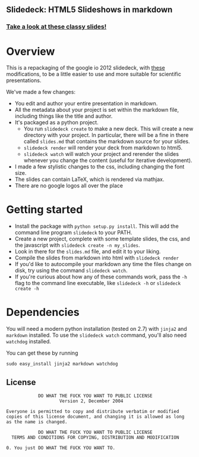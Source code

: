 Slidedeck: HTML5 Slideshows in markdown
---------------------------------------

### [Take a look at these classy slides!](http://htmlpreview.github.io/?https://github.com/rmcgibbo/slidedeck-example/blob/master/index.html)


Overview
========

This is a repackaging of the google io 2012 slidedeck, with [these](https://github.com/francescolaffi/elastic-google-io-slides) modifications, to be a little easier to use and more suitable for scientific presentations.

We've made a few changes:

- You edit and author your entire presentation in markdown.
- All the metadata about your project is set within the markdown file, including things like
  the title and author.
- It's packaged as a python project.
    - You run `slidedeck create` to make a new deck. This will create a new directory with your
      project. In particular, there will be a fine in there called `slides.md` that contains the
      markdown source for your slides.
    - `slidedeck render` will render your deck from markdown to html5.
    - `slidedeck watch` will watch your project and rerender the slides whenever you change the
       content (useful for iterative development).
- I made a few stylistic changes to the css, including changing the font size.
- The slides can contain LaTeX, which is rendered via mathjax.
- There are no google logos all over the place


Getting started
===============
- Install the package with `python setup.py install`. This will add the command
  line program `slidedeck` to your PATH.
- Create a new project, complete with some template slides, the css, and the
  javascript with `slidedeck create -n my_slides`.
- Look in there for the `slides.md` file, and edit it to your liking.
- Compile the slides from markdown into html with `slidedeck render`
- If you'd like to autocompile your markdown any time the files change on disk, try
  using the command `slidedeck watch`.
- If you're curious about how any of these commands work, pass the `-h` flag to the
  command line executable, like `slidedeck -h` or `slidedeck create -h`
  
Dependencies
============

You will need a modern python installation (tested on 2.7) with
`jinja2` and `markdown` installed. To use the `slidedeck watch` command,
you'll also need `watchdog` installed.

You can get these by running

```
sudo easy_install jinja2 markdown watchdog
```

License
-------
```
            DO WHAT THE FUCK YOU WANT TO PUBLIC LICENSE
                    Version 2, December 2004

Everyone is permitted to copy and distribute verbatim or modified
copies of this license document, and changing it is allowed as long
as the name is changed.

            DO WHAT THE FUCK YOU WANT TO PUBLIC LICENSE
  TERMS AND CONDITIONS FOR COPYING, DISTRIBUTION AND MODIFICATION

0. You just DO WHAT THE FUCK YOU WANT TO.
```

